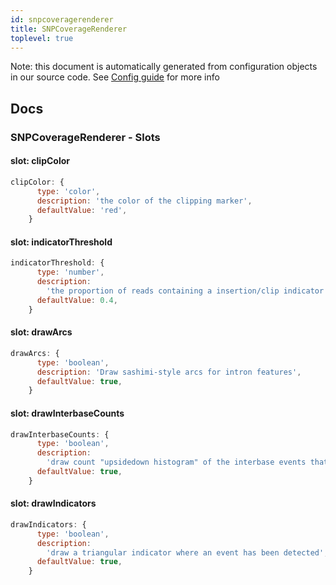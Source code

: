 ```yaml
---
id: snpcoveragerenderer
title: SNPCoverageRenderer
toplevel: true
---
```


Note: this document is automatically generated from configuration objects in
our source code. See [Config guide](/docs/config_guide) for more info

## Docs

### SNPCoverageRenderer - Slots

#### slot: clipColor

```js
clipColor: {
      type: 'color',
      description: 'the color of the clipping marker',
      defaultValue: 'red',
    }
```

#### slot: indicatorThreshold

```js
indicatorThreshold: {
      type: 'number',
      description:
        'the proportion of reads containing a insertion/clip indicator',
      defaultValue: 0.4,
    }
```

#### slot: drawArcs

```js
drawArcs: {
      type: 'boolean',
      description: 'Draw sashimi-style arcs for intron features',
      defaultValue: true,
    }
```

#### slot: drawInterbaseCounts

```js
drawInterbaseCounts: {
      type: 'boolean',
      description:
        'draw count "upsidedown histogram" of the interbase events that don\'t contribute to the coverage count so are not drawn in the normal histogram',
      defaultValue: true,
    }
```

#### slot: drawIndicators

```js
drawIndicators: {
      type: 'boolean',
      description:
        'draw a triangular indicator where an event has been detected',
      defaultValue: true,
    }
```
